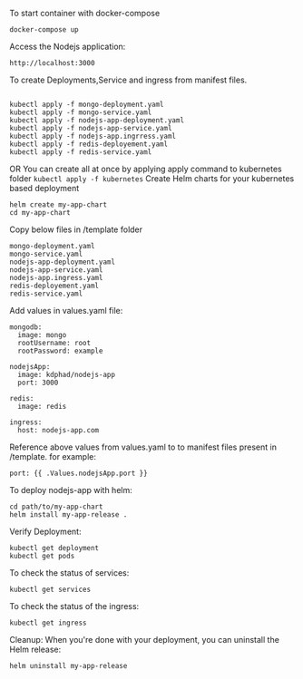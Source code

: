 To start container with docker-compose
```
docker-compose up
```
Access the Nodejs application:
```
http://localhost:3000
```
To create Deployments,Service and ingress from manifest files.
```

kubectl apply -f mongo-deployment.yaml
kubectl apply -f mongo-service.yaml
kubectl apply -f nodejs-app-deployment.yaml
kubectl apply -f nodejs-app-service.yaml
kubectl apply -f nodejs-app.ingrress.yaml
kubectl apply -f redis-deployement.yaml
kubectl apply -f redis-service.yaml
```
OR
You can create all at once by applying apply command to kubernetes folder
``
kubectl apply -f kubernetes
``
Create Helm charts for your kubernetes based deployment
```
helm create my-app-chart
cd my-app-chart
```
Copy below files in /template folder
```
mongo-deployment.yaml
mongo-service.yaml
nodejs-app-deployment.yaml
nodejs-app-service.yaml
nodejs-app.ingress.yaml
redis-deployement.yaml
redis-service.yaml
```
Add values in values.yaml file:
```
mongodb:
  image: mongo
  rootUsername: root
  rootPassword: example

nodejsApp:
  image: kdphad/nodejs-app
  port: 3000

redis:
  image: redis

ingress:
  host: nodejs-app.com
```

Reference above values from values.yaml to to manifest files present in /template.
for example:
```
port: {{ .Values.nodejsApp.port }}
```
To deploy nodejs-app with helm:
```
cd path/to/my-app-chart
helm install my-app-release .
```
Verify Deployment: 
```
kubectl get deployment
kubectl get pods
```
To check the status of services:
```
kubectl get services
```
To check the status of the ingress:
```
kubectl get ingress
```
Cleanup: When you're done with your deployment, you can uninstall the Helm release:
```
helm uninstall my-app-release
```






